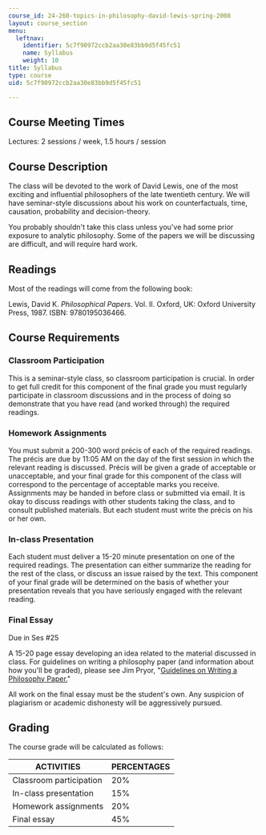 ```yaml
---
course_id: 24-260-topics-in-philosophy-david-lewis-spring-2008
layout: course_section
menu:
  leftnav:
    identifier: 5c7f90972ccb2aa30e83bb9d5f45fc51
    name: Syllabus
    weight: 10
title: Syllabus
type: course
uid: 5c7f90972ccb2aa30e83bb9d5f45fc51

---
```


Course Meeting Times
--------------------

Lectures: 2 sessions / week, 1.5 hours / session

Course Description
------------------

The class will be devoted to the work of David Lewis, one of the most exciting and influential philosophers of the late twentieth century. We will have seminar-style discussions about his work on counterfactuals, time, causation, probability and decision-theory.

You probably shouldn't take this class unless you've had some prior exposure to analytic philosophy. Some of the papers we will be discussing are difficult, and will require hard work.

Readings
--------

Most of the readings will come from the following book:

Lewis, David K. _Philosophical Papers_. Vol. II. Oxford, UK: Oxford University Press, 1987. ISBN: 9780195036466.

Course Requirements
-------------------

### Classroom Participation

This is a seminar-style class, so classroom participation is crucial. In order to get full credit for this component of the final grade you must regularly participate in classroom discussions and in the process of doing so demonstrate that you have read (and worked through) the required readings.

### Homework Assignments

You must submit a 200-300 word précis of each of the required readings. The précis are due by 11:05 AM on the day of the first session in which the relevant reading is discussed. Précis will be given a grade of acceptable or unacceptable, and your final grade for this component of the class will correspond to the percentage of acceptable marks you receive. Assignments may be handed in before class or submitted via email. It is okay to discuss readings with other students taking the class, and to consult published materials. But each student must write the précis on his or her own.

### In-class Presentation

Each student must deliver a 15-20 minute presentation on one of the required readings. The presentation can either summarize the reading for the rest of the class, or discuss an issue raised by the text. This component of your final grade will be determined on the basis of whether your presentation reveals that you have seriously engaged with the relevant reading.

### Final Essay

Due in Ses #25

A 15-20 page essay developing an idea related to the material discussed in class. For guidelines on writing a philosophy paper (and information about how you'll be graded), please see Jim Pryor, "[Guidelines on Writing a Philosophy Paper.](http://www.jimpryor.net/teaching/guidelines/writing.html)"

All work on the final essay must be the student's own. Any suspicion of plagiarism or academic dishonesty will be aggressively pursued.

Grading
-------

The course grade will be calculated as follows:

| ACTIVITIES | PERCENTAGES |
| --- | --- |
| Classroom participation | 20% |
| In-class presentation | 15% |
| Homework assignments | 20% |
| Final essay | 45%